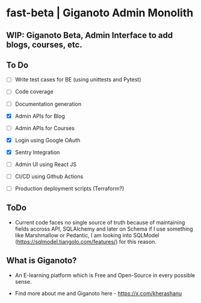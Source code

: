 # fast-beta | Giganoto Admin Monolith


## WIP: Giganoto Beta, Admin Interface to add blogs, courses, etc.


## To Do

- [ ] Write test cases for BE (using unittests and Pytest)
- [ ] Code coverage
- [ ] Documentation generation
- [X] Admin APIs for Blog
- [ ] Admin APIs for Courses
- [X] Login using Google OAuth
- [X] Sentry Integration
- [ ] Admin UI using React JS
- [ ] CI/CD using Github Actions
- [ ] Production deployment scripts (Terraform?)


## ToDo

- Current code faces no single source of truth because of maintaining fields accross API, SQLAlchemy and later on Schema if I use something like Marshmallow or Pedantic, I am looking into SQLModel (https://sqlmodel.tiangolo.com/features/) for this reason.


## What is Giganoto?

- An E-learning platform which is Free and Open-Source in every possible sense.

- Find more about me and Giganoto here - https://x.com/kherashanu
